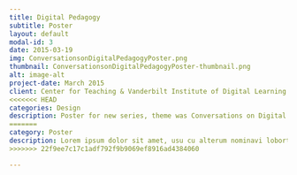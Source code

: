 ```yaml
---
title: Digital Pedagogy
subtitle: Poster
layout: default
modal-id: 3
date: 2015-03-19
img: ConversationsonDigitalPedagogyPoster.png
thumbnail: ConversationsonDigitalPedagogyPoster-thumbnail.png
alt: image-alt
project-date: March 2015
client: Center for Teaching & Vanderbilt Institute of Digital Learning
<<<<<<< HEAD
categories: Design
description: Poster for new series, theme was Conversations on Digital Pedagogy. Made in Photoshop.
=======
category: Poster
description: Lorem ipsum dolor sit amet, usu cu alterum nominavi lobortis. At duo novum diceret. Tantas apeirian vix et, usu sanctus postulant inciderint ut, populo diceret necessitatibus in vim. Cu eum dicam feugiat noluisse.
>>>>>>> 22f9ee7c17c1adf792f9b9069ef8916ad4384060

---
```

